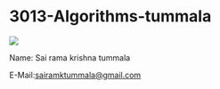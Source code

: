 # 3013-Algorithms-tummala
![](https://lh3.googleusercontent.com/-w6iG4oUERL4/AAAAAAAAAAI/AAAAAAAAAE4/oB_7yL9cfPE/s120-c/photo.jpg)

Name: Sai rama krishna tummala

E-Mail:sairamktummala@gmail.com
